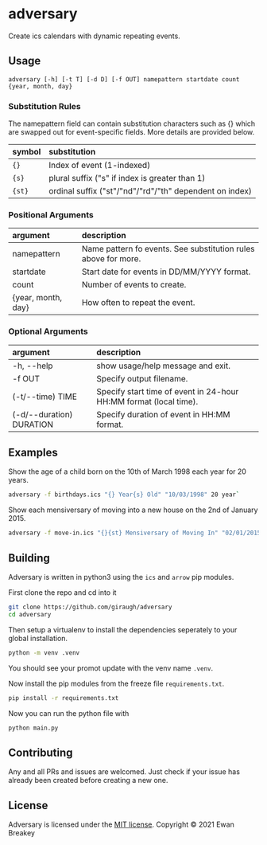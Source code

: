 # adversary
Create ics calendars with dynamic repeating events.

## Usage
`adversary [-h] [-t T] [-d D] [-f OUT] namepattern startdate count {year, month, day}`

### Substitution Rules

The namepattern field can contain substitution characters such
as {} which are swapped out for event-specific fields. More details are provided below.

| symbol | substitution |
| :----- | :----------- |
| `{}`     | Index of event (1-indexed) |
| `{s}`    | plural suffix ("s" if index is greater than 1) |
| `{st}`   | ordinal suffix ("st"/"nd"/"rd"/"th" dependent on index) |

### Positional Arguments

| argument | description |
| :------- | :---------- |
|namepattern           | Name pattern fo events. See substitution rules above for more.|
|startdate             | Start date for events in DD/MM/YYYY format.|
|count                 | Number of events to create.|
|{year, month, day}      | How often to repeat the event.|

### Optional Arguments
| argument | description |
| :------- | :---------- |
|  -h, --help            | show usage/help message and exit. |
|  -f OUT                | Specify output filename. |
|  (-t/--time) TIME| Specify start time of event in 24-hour HH:MM format (local time). |
|  (-d/--duration) DURATION | Specify duration of event in HH:MM format. |

## Examples 
Show the age of a child born on the 10th of March 1998 each year for 20 years.
```bash
adversary -f birthdays.ics "{} Year{s} Old" "10/03/1998" 20 year`
```

Show each mensiversary of moving into a new house on the 2nd of January 2015.
```bash
adversary -f move-in.ics "{}{st} Mensiversary of Moving In" "02/01/2015" 30 month`
```

## Building
Adversary is written in python3 using the `ics` and `arrow` pip modules.

First clone the repo and cd into it
```bash
git clone https://github.com/giraugh/adversary
cd adversary
```

Then setup a virtualenv to install the dependencies seperately to your global installation.
```bash
python -m venv .venv
```
You should see your promot update with the venv name `.venv`.

Now install the pip modules from the freeze file `requirements.txt`.
```bash
pip install -r requirements.txt
```

Now you can run the python file with
```bash
python main.py
```

## Contributing
Any and all PRs and issues are welcomed. Just check if your issue has already been created before creating a new one.

## License
Adversary is licensed under the [MIT license](https://mit-license.org/).
Copyright © 2021 Ewan Breakey 

